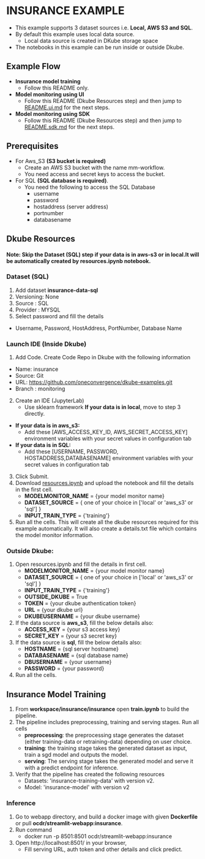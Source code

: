 # INSURANCE EXAMPLE

- This example supports 3 dataset sources i.e. **Local, AWS S3 and SQL**. 
- By default this example uses local data source.
  - Local data source is created in DKube storage space
- The notebooks in this example can be run inside or outside Dkube.

## Example Flow
- **Insurance model training** 
  - Follow this README only.
- **Model monitoring using UI**
  - Follow this README (Dkube Resources step) and then jump to [README.ui.md](https://github.com/oneconvergence/dkube-examples/blob/monitoring/insurance/README.ui.md) for the next steps.
- **Model monitoring using SDK**
  - Follow this README (Dkube Resources step) and then jump to [README.sdk.md](https://github.com/oneconvergence/dkube-examples/blob/monitoring/insurance/README.sdk.md) for the next steps.

## Prerequisites
- For Aws_S3 **(S3 bucket is required)**
  - Create an AWS S3 bucket with the name mm-workflow. 
  - You need access and secret keys to access the bucket.
- For SQL **(SQL database is required)**. 
  - You need the following to access the SQL Database
    - username
    - password
    - hostaddress (server address)
    - portnumber
    - databasename


## Dkube Resources
#### Note: Skip the Dataset (SQL) step if your data is in aws-s3 or in local.It will be automatically created by resources.ipynb notebook.

### Dataset (SQL)
1. Add dataset **insurance-data-sql**
2. Versioning: None
3. Source : SQL
4. Provider : MYSQL
5. Select password and fill the details
- Username, Password, HostAddress, PortNumber, Database Name

### Launch IDE (Inside Dkube)

1. Add Code. Create Code Repo in Dkube with the following information
  - Name: insurance
  - Source: Git
  - URL: https://github.com/oneconvergence/dkube-examples.git
  - Branch : monitoring
2. Create an IDE (JupyterLab)
   - Use sklearn framework
**If your data is in local**, move to step 3 directly.
  - **If your data is in aws_s3:**
     - Add these [AWS_ACCESS_KEY_ID, AWS_SECRET_ACCESS_KEY] environment variables with your secret values in configuration tab 
  - **If your data is in SQL:**
     - Add these [USERNAME, PASSWORD, HOSTADDRESS,DATABASENAME] environment variables with your secret values in configuration tab    
3. Click Submit.
4. Download [resources.ipynb](https://github.com/oneconvergence/dkube-examples/tree/monitoring/insurance/resources.ipynb) and upload the notebook and fill the details in the first cell.
     - **MODELMONITOR_NAME** = {your model monitor name}
     - **DATASET_SOURCE** = { one of your choice in ['local' or 'aws_s3' or 'sql'] }
     - **INPUT_TRAIN_TYPE** = {'training'}
5. Run all the cells. This will create all the dkube resources required for this example automatically. It will also create a details.txt file which contains the model monitor information.

### Outside Dkube:
1. Open resources.ipynb and fill the details in first cell.
     - **MODELMONITOR_NAME** = {your model monitor name}
     - **DATASET_SOURCE** = { one of your choice in ['local' or 'aws_s3' or 'sql'] }
     - **INPUT_TRAIN_TYPE** = {'training'}
     - **OUTSIDE_DKUBE** = True
     - **TOKEN** = {your dkube authentication token}
     - **URL** = {your dkube url}
     - **DKUBEUSERNAME** = {your dkube username}
2. If the data source is **aws_s3**, fill the below details also:
     - **ACCESS_KEY** = {your s3 access key}
     - **SECRET_KEY** = {your s3 secret key}
3. If the data source is **sql**, fill the below details also:
     - **HOSTNAME** = {sql server hostname}
     - **DATABASENAME** = {sql database name} 
     - **DBUSERNAME** = {your username}
     - **PASSWORD** = {your password}
4. Run all the cells.

## Insurance Model Training
1. From **workspace/insurance/insurance** open **train.ipynb** to build the pipeline.
2. The pipeline includes preprocessing, training and serving stages. Run all cells
     - **preprocessing**: the preprocessing stage generates the dataset (either training-data or retraining-data) depending on user choice.
     - **training**: the training stage takes the generated dataset as input, train a sgd model and outputs the model.
     - **serving**: The serving stage takes the generated model and serve it with a predict endpoint for inference. 
3. Verify that the pipeline has created the following resources
     - Datasets: 'insurance-training-data' with version v2.
     - Model: 'insurance-model' with version v2

### Inference
1. Go to webapp directory, and build a docker image with given **Dockerfile** or pull **ocdr/streamlit-webapp:insurance**.
2. Run command  
     - docker run -p 8501:8501 ocdr/streamlit-webapp:insurance 
3. Open http://localhost:8501/ in your browser,
     - Fill serving URL, auth token and other details and click predict.
